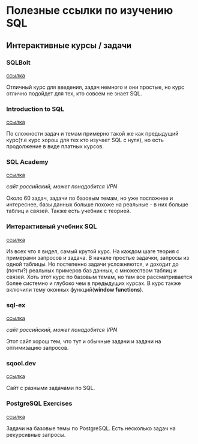 # Полезные ссылки по изучению SQL

## Интерактивные курсы / задачи

### SQLBolt

[ссылка](https://sqlbolt.com)

Отличный курс для введения, задач немного и они простые,
но курс отлично подойдет для тех, кто совсем не знает SQL.

### Introduction to SQL

[ссылка](https://learn.datacamp.com/courses/introduction-to-sql)

По сложности задач и темам примерно такой же как
предыдущий курс(т.е курс хорош для тех кто изучает SQL с нуля),
но есть продолжение в виде платных курсов.

### SQL Academy

[ссылка](https://sql-academy.org)

_сайт российский, может понадобится VPN_

Около 60 задач, задачи по базовым темам,
но уже посложнее и интереснее, базы данных
больше похоже на реальные - в них больше таблиц и связей.
Также есть учебник с теорией.

### Интерактивный учебник SQL

[ссылка](https://stepik.org/course/63054/promo)

Из всех что я видел, самый крутой курс.
На каждом шаге теория с примерами запросов и задача.
В начале простые задачки, запросы из одной таблицы.
Но постепенно задачи усложняются, и доходит до
(почти?) реальных примеров баз данных, с множеством таблиц и связей.
Хоть этот курс по базовым темам, но там все рассматривается
более системно и глубоко чем в предыдущих курсах.
В курс также включили тему оконных функций(**window functions**).

### sql-ex

[ссылка](https://sql-ex.ru)

_сайт российский, может понадобится VPN_

Этот сайт хорош тем, что тут и
обычные задачи и задачи на оптимизацию запросов.

### sqool.dev

[ссылка](https://sqool.dev)

Сайт с разными задачами по SQL.

### PostgreSQL Exercises

[ссылка](https://pgexercises.com)

Задачи на базовые темы по PostgreSQL.
Есть несколько задач на рекурсивные запросы.
